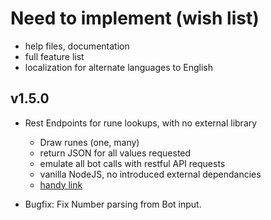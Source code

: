 # Need to implement (wish list)

- help files, documentation
- full feature list
- localization for alternate languages to English

## v1.5.0

- Rest Endpoints for rune lookups, with no external library
  - Draw runes (one, many)
  - return JSON for all values requested
  - emulate all bot calls with restful API requests
  - vanilla NodeJS, no introduced external dependancies
  - [handy link](https://www.section.io/engineering-education/a-raw-nodejs-rest-api-without-frameworks-such-as-express/)

- Bugfix: Fix Number parsing from Bot input.
